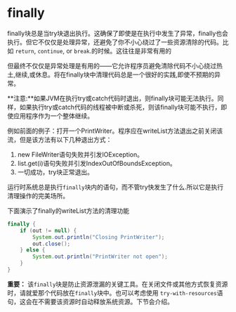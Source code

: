 # finally 

finally块总是当try块退出执行。这确保了即使是在执行中发生了异常，finally也会执行。但它不仅仅是处理异常，还避免了你不小心绕过了一些资源清除的代码。比如 `return`, `continue`, or `break`.的时候。这往往是非常有用的

但最终不仅仅是异常处理是有用的——它允许程序员避免清除代码不小心绕过热土,继续,或休息。将在finally块中清理代码总是一个很好的实践,即使不预期的异常。

**注意:**如果JVM在执行try或catch代码时退出，则finally块可能无法执行。同样，如果执行try或catch代码的线程被中断或杀死，则该finally块可能不执行，即使应用程序作为一个整体继续。

例如前面的例子：打开一个PrintWriter。程序应在writeList方法退出之前关闭该流，但是该方法有以下几种退出方式：

1. new FileWriter语句失败并引发IOException。
2. list.get(i)语句失败并引发IndexOutOfBoundsException。
3. 一切成功，try块正常退出。

运行时系统总是执行`finally`块内的语句，而不管try快发生了什么.所以它是执行清理操作的完美场所。

下面演示了finally的writeList方法的清理功能
```java
finally {
    if (out != null) { 
        System.out.println("Closing PrintWriter");
        out.close(); 
    } else { 
        System.out.println("PrintWriter not open");
    } 
} 
```

**重要：** 该`finally`块是防止资源泄漏的关键工具。在关闭文件或其他方式恢复资源时，请就爱那个代码放在`finally`块中。也可以考虑使用 `try-with-resources`语句，这会在不需要该资源时自动释放系统资源。下节会介绍。